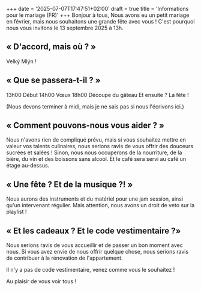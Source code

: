 +++
date = '2025-07-07T17:47:51+02:00'
draft = true
title = 'Informations pour le mariage (FR)'
+++
Bonjour à tous,
Nous avons eu un petit mariage en février, mais nous souhaitons une grande fête avec vous ! C'est pourquoi nous vous invitons le 13 septembre 2025 à 13h.

## « D'accord, mais où ? »

Velký Mlýn !

## « Que se passera-t-il ? »

13h00 Début
14h00 Vœux
18h00 Découpe du gâteau
Et ensuite ? La fête !

(Nous devons terminer à midi, mais je ne sais pas si nous l'écrivons ici.)

## « Comment pouvons-nous vous aider ? »

Nous n'avons rien de compliqué prévu, mais si vous souhaitez mettre en valeur vos talents culinaires, nous serions ravis de vous offrir des douceurs sucrées et salées !
Sinon, nous nous occuperons de la nourriture, de la bière, du vin et des boissons sans alcool. Et le café sera servi au café un étage au-dessus.

## « Une fête ? Et de la musique ?! »

Nous aurons des instruments et du matériel pour une jam session, ainsi qu'un intervenant régulier. Mais attention, nous avons un droit de veto sur la playlist !

## « Et les cadeaux ? Et le code vestimentaire ?»

Nous serions ravis de vous accueillir et de passer un bon moment avec nous. Si vous avez envie de nous offrir quelque chose, nous serions ravis de contribuer à la rénovation de l'appartement.

Il n'y a pas de code vestimentaire, venez comme vous le souhaitez !

Au plaisir de vous voir tous !
